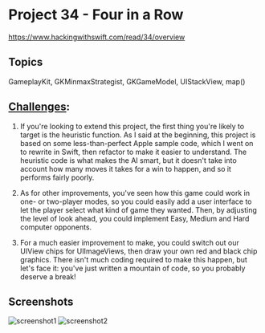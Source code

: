 # Project 34 - Four in a Row

https://www.hackingwithswift.com/read/34/overview

## Topics
GameplayKit, GKMinmaxStrategist, GKGameModel, UIStackView, map()

## [Challenges](https://www.hackingwithswift.com/read/34/9/wrap-up):
1. If you're looking to extend this project, the first thing you're likely to target is the heuristic function. As I said at the beginning, this project is based on some less-than-perfect Apple sample code, which I went on to rewrite in Swift, then refactor to make it easier to understand. The heuristic code is what makes the AI smart, but it doesn't take into account how many moves it takes for a win to happen, and so it performs fairly poorly.

2. As for other improvements, you've seen how this game could work in one- or two-player modes, so you could easily add a user interface to let the player select what kind of game they wanted. Then, by adjusting the level of look ahead, you could implement Easy, Medium and Hard computer opponents.

3. For a much easier improvement to make, you could switch out our UIView chips for UIImageViews, then draw your own red and black chip graphics. There isn't much coding required to make this happen, but let's face it: you've just written a mountain of code, so you probably deserve a break!

## Screenshots

![screenshot1](screenshots/Screenshot1.png)
![screenshot2](screenshots/Screenshot2.png)
